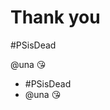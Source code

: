 # Thank you

<p>#PSisDead</p>
@una 😘

<div class="addtl-info">
    <ul class="metadata">
        <li class="hashtag">#PSisDead</li>
        <li class="handle">@una 😘</li>
    </ul>
</div>
